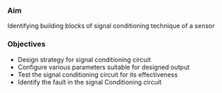 ### Aim 
 Identifying building blocks of signal conditioning technique of a sensor

### Objectives
-  Design strategy for signal conditioning circuit
-  Configure various parameters suitable for designed output
-  Test the signal conditioning circuit for its effectiveness
-  Identify the fault in the signal Conditioning circuit



